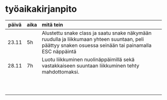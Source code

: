 # työaikakirjanpito

| päivä | aika | mitä tein  |
| :----:|:-----| :-----|
| 23.11 |  5h  | Alustettu snake class ja saatu snake näkymään ruudulla ja liikkumaan yhteen suuntaan, peli päättyy snaken osuessa seinään tai painamalla ESC näppäintä |
| 28.11 |  7h  | Luotu liikkuminen nuolinäppäimillä sekä vastakkaiseen suuntaan liikkuminen tehty mahdottomaksi.                                                            |
|       |      |  |
|       |      |  |
|       |      |  |
|       |      |  |
|       |      |  |
|       |      |  |
|       |      |  |
|       |      |  |
|       |      |  |
|       |      |  |
